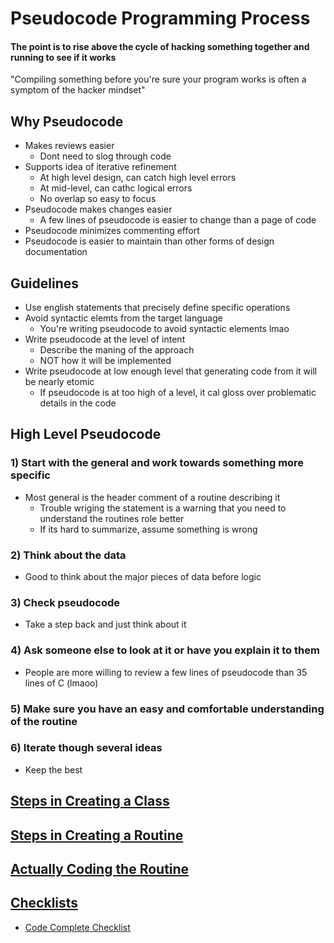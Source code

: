 # Pseudocode Programming Process

#### The point is to rise above the cycle of hacking something together and running to see if it works

"Compiling something before you're sure your program works is often a symptom of the hacker mindset"

## Why Pseudocode

* Makes reviews easier
  * Dont need to slog through code
* Supports idea of iterative refinement
  * At high level design, can catch high level errors
  * At mid-level, can cathc logical errors
  * No overlap so easy to focus
* Pseudocode makes changes easier
  * A few lines of pseudocode is easier to change than a page of code
* Pseudocode minimizes commenting effort
* Pseudocode is easier to maintain than other forms of design documentation

## Guidelines

* Use english statements that precisely define specific operations
* Avoid syntactic elemts from the target language
  * You're writing pseudocode to avoid syntactic elements lmao
* Write pseudocode at the level of intent
  * Describe the maning of the approach
  * NOT how it will be implemented
* Write pseudocode at low enough level that generating code from it will be nearly etomic
  * If pseudocode is at too high of a level, it cal gloss over problematic details in the code

## High Level Pseudocode

### 1) Start with the general and work towards something more specific

* Most general is the header comment of a routine describing it
  * Trouble wriging the statement is a warning that you need to understand the routines role better
  * If its hard to summarize, assume something is wrong

### 2) Think about the data

* Good to think about the major pieces of data before logic

### 3) Check pseudocode

* Take a step back and just think about it

### 4) Ask someone else to look at it or have you explain it to them

* People are more willing to review a few lines of pseudocode than 35 lines of C (lmaoo)

### 5) Make sure you have an easy and comfortable understanding of the routine

### 6) Iterate though several ideas

* Keep the best

## [Steps in Creating a Class](./CLASS.md)

## [Steps in Creating a Routine](./ROUTINE.md)

## [Actually Coding the Routine](./CODING.md)

## [Checklists](./CC_CHECKLIST.md)

* [Code Complete Checklist](./CC_CHECKLIST.md)
